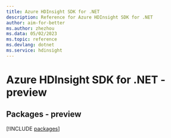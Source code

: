 ```yaml
---
title: Azure HDInsight SDK for .NET
description: Reference for Azure HDInsight SDK for .NET
author: aim-for-better
ms.author: zhezhou
ms.data: 05/02/2023
ms.topic: reference
ms.devlang: dotnet
ms.service: hdinsight
---
```

# Azure HDInsight SDK for .NET - preview
## Packages - preview
[!INCLUDE [packages](hdinsight-index.md)]